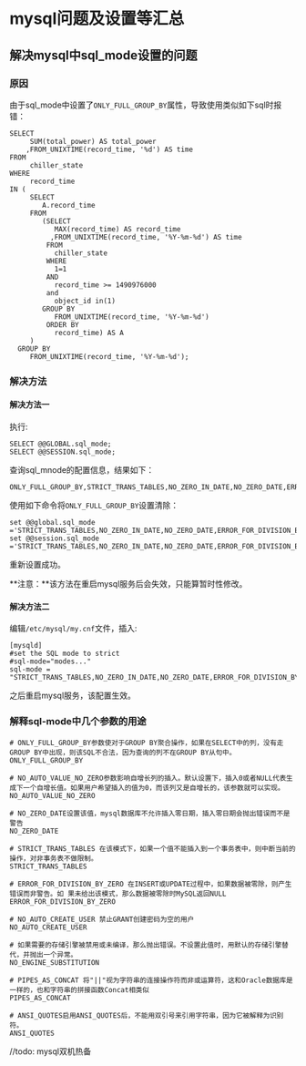 # mysql问题及设置等汇总

## 解决mysql中sql_mode设置的问题

### 原因

由于sql_mode中设置了`ONLY_FULL_GROUP_BY`属性，导致使用类似如下sql时报错：

```
SELECT
     SUM(total_power) AS total_power
    ,FROM_UNIXTIME(record_time, '%d') AS time  
FROM
     chiller_state  
WHERE
     record_time  
IN (
     SELECT
        A.record_time
     FROM
        (SELECT
           MAX(record_time) AS record_time
          ,FROM_UNIXTIME(record_time, '%Y-%m-%d') AS time
         FROM
           chiller_state
         WHERE
           1=1
         AND
           record_time >= 1490976000
         and
           object_id in(1)
        GROUP BY
           FROM_UNIXTIME(record_time, '%Y-%m-%d')
         ORDER BY
           record_time) AS A
     )
  GROUP BY
     FROM_UNIXTIME(record_time, '%Y-%m-%d');
```

### 解决方法

#### 解决方法一

执行:

```
SELECT @@GLOBAL.sql_mode;
SELECT @@SESSION.sql_mode;
```

查询sql_mnode的配置信息，结果如下：

```
ONLY_FULL_GROUP_BY,STRICT_TRANS_TABLES,NO_ZERO_IN_DATE,NO_ZERO_DATE,ERROR_FOR_DIVISION_BY_ZERO,NO_AUTO_CREATE_USER,NO_ENGINE_SUBSTITUTION
```

使用如下命令将`ONLY_FULL_GROUP_BY`设置清除：

```
set @@global.sql_mode ='STRICT_TRANS_TABLES,NO_ZERO_IN_DATE,NO_ZERO_DATE,ERROR_FOR_DIVISION_BY_ZERO,NO_AUTO_CREATE_USER,NO_ENGINE_SUBSTITUTION';
set @@session.sql_mode ='STRICT_TRANS_TABLES,NO_ZERO_IN_DATE,NO_ZERO_DATE,ERROR_FOR_DIVISION_BY_ZERO,NO_AUTO_CREATE_USER,NO_ENGINE_SUBSTITUTION';
```

重新设置成功。

**注意：**该方法在重启mysql服务后会失效，只能算暂时性修改。

#### 解决方法二

编辑`/etc/mysql/my.cnf`文件，插入:

```
[mysqld]
#set the SQL mode to strict
#sql-mode="modes..." 
sql-mode = "STRICT_TRANS_TABLES,NO_ZERO_IN_DATE,NO_ZERO_DATE,ERROR_FOR_DIVISION_BY_ZERO,NO_AUTO_CREATE_USER,NO_ENGINE_SUBSTITUTION"
```

之后重启mysql服务，该配置生效。


### 解释sql-mode中几个参数的用途

```
# ONLY_FULL_GROUP_BY参数使对于GROUP BY聚合操作，如果在SELECT中的列，没有走GROUP BY中出现，则该SQL不合法，因为查询的列不在GROUP BY从句中。
ONLY_FULL_GROUP_BY
```

```
# NO_AUTO_VALUE_NO_ZERO参数影响自增长列的插入。默认设置下，插入0或者NULL代表生成下一个自增长值。如果用户希望插入的值为0，而该列又是自增长的，该参数就可以实现。
NO_AUTO_VALUE_NO_ZERO
```

```
# NO_ZERO_DATE设置该值，mysql数据库不允许插入零日期，插入零日期会抛出错误而不是警告
NO_ZERO_DATE
```

```
# STRICT_TRANS_TABLES 在该模式下，如果一个值不能插入到一个事务表中，则中断当前的操作，对非事务表不做限制。
STRICT_TRANS_TABLES
```

```
# ERROR_FOR_DIVISION_BY_ZERO 在INSERT或UPDATE过程中，如果数据被零除，则产生错误而非警告。如 果未给出该模式，那么数据被零除时MySQL返回NULL
ERROR_FOR_DIVISION_BY_ZERO
```

```
# NO_AUTO_CREATE_USER 禁止GRANT创建密码为空的用户
NO_AUTO_CREATE_USER
```

```
# 如果需要的存储引擎被禁用或未编译，那么抛出错误。不设置此值时，用默认的存储引擎替代，并抛出一个异常。
NO_ENGINE_SUBSTITUTION
```

```
# PIPES_AS_CONCAT 将"||"视为字符串的连接操作符而非或运算符，这和Oracle数据库是一样的，也和字符串的拼接函数Concat相类似
PIPES_AS_CONCAT
```

```
# ANSI_QUOTES启用ANSI_QUOTES后，不能用双引号来引用字符串，因为它被解释为识别符。
ANSI_QUOTES
```

//todo: mysql双机热备


